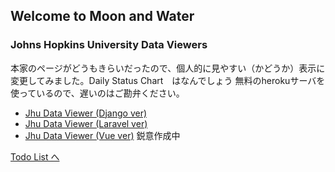 ## Welcome to Moon and Water 

### Johns Hopkins University Data Viewers

本家のページがどうもきらいだったので、個人的に見やすい（かどうか）表示に変更してみました。Daily Status Chart　はなんでしょう
無料のherokuサーバを使っているので、遅いのはご勘弁ください。

* [Jhu Data Viewer (Django ver)](https://evening-citadel-78425.herokuapp.com/)
* [Jhu Data Viewer (Laravel ver)](https://enigmatic-headland-10606.herokuapp.com/)
* [Jhu Data Viewer (Vue ver)](https://aqueous-island-08441.herokuapp.com/) 鋭意作成中


[Todo List へ](page2.md)
